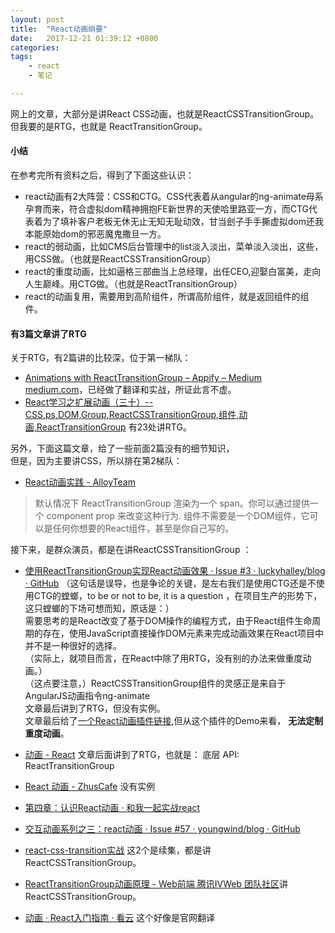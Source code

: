 ```yaml
---
layout: post
title:  "React动画纲要"
date:   2017-12-21 01:39:12 +0800
categories:  
tags: 
    - react
    - 笔记

---
```



网上的文章，大部分是讲React CSS动画，也就是ReactCSSTransitionGroup。  
但我要的是RTG，也就是 ReactTransitionGroup。  

#### 小结 ####
在参考完所有资料之后，得到了下面这些认识：

* react动画有2大阵营：CSS和CTG。CSS代表着从angular的ng-animate母系孕育而来，符合虚拟dom精神拥抱FE新世界的天使哈里路亚一方，而CTG代表着为了填补客户老板无休无止无知无耻动效，甘当刽子手手撕虚拟dom还我本能原始dom的邪恶魔鬼撒旦一方。
* react的弱动画，比如CMS后台管理中的list淡入淡出，菜单淡入淡出，这些，用CSS做。（也就是ReactCSSTransitionGroup）
* react的重度动画，比如逼格三部曲当上总经理，出任CEO,迎娶白富美，走向人生巅峰。用CTG做。（也就是ReactTransitionGroup）
* react的动画复用，需要用到高阶组件，所谓高阶组件，就是返回组件的组件。


#### 有3篇文章讲了RTG ####
关于RTG，有2篇讲的比较深，位于第一梯队：

* [Animations with ReactTransitionGroup – Appify – Medium medium.com](https://medium.com/appifycanada/animations-with-reacttransitiongroup-4972ad7da286)，已经做了翻译和实战，所证此言不虚。  
* [React学习之扩展动画（三十）--CSS,ps,DOM,Group,ReactCSSTransitionGroup,组件,动画,ReactTransitionGroup](http://www.bijishequ.com/detail/395468?p=70) 有23处讲RTG。  
  
另外，下面这篇文章，给了一些前面2篇没有的细节知识，   
但是，因为主要讲CSS，所以排在第2梯队：

 * [React动画实践 - AlloyTeam](http://www.alloyteam.com/2016/01/react-animation-practice/)   
> 默认情况下 ReactTransitionGroup 渲染为一个 span。你可以通过提供一个 component prop 来改变这种行为. 组件不需要是一个DOM组件，它可以是任何你想要的React组件，甚至是你自己写的。

接下来，是群众演员，都是在讲ReactCSSTransitionGroup ： 

* [使用ReactTransitionGroup实现React动画效果 · Issue #3 · luckyhalley/blog · GitHub](https://github.com/luckyhalley/blog/issues/3)  （这句话是误导，也是争论的关键，是左右我们是使用CTG还是不使用CTG的螳螂，to be or not to be, it is a question ，在项目生产的形势下，这只螳螂的下场可想而知，原话是：）  
需要思考的是React改变了基于DOM操作的编程方式，由于React组件生命周期的存在，使用JavaScript直接操作DOM元素来完成动画效果在React项目中并不是一种很好的选择。  
（实际上，就项目而言，在React中除了用RTG，没有别的办法来做重度动画。）  
（这点要注意，）ReactCSSTransitionGroup组件的灵感正是来自于AngularJS动画指令ng-animate  
文章最后讲到了RTG，但没有实例。  
文章最后给了[一个React动画插件链接](https://github.com/chenglou/react-motion),但从这个插件的Demo来看， **无法定制重度动画**。   

* [动画 - React](https://react-cn.github.io/react/docs/animation.html)  文章后面讲到了RTG，也就是： 底层 API: ReactTransitionGroup
* [React 动画 - ZhusCafe](http://zhuscat.com/2016/08/31/react-animation/) 没有实例

* [第四章：认识React动画 · 和我一起实战react](https://icepy.gitbooks.io/follow-react/content/ren_shi_react_dong_hua.html)
* [交互动画系列之三：react动画 · Issue #57 · youngwind/blog · GitHub](https://github.com/youngwind/blog/issues/57)
* [react-css-transition实战](https://github.com/youngwind/blog/issues/61) 这2个是续集，都是讲ReactCSSTransitionGroup。
* [ReactTransitionGroup动画原理 - Web前端 腾讯IVWeb 团队社区](https://ivweb.io/topic/586099050e2a26d26bb1c029)讲ReactCSSTransitionGroup。

* [动画 · React入门指南 · 看云](https://www.kancloud.cn/kancloud/react-quickstart/44617)  这个好像是官网翻译   
